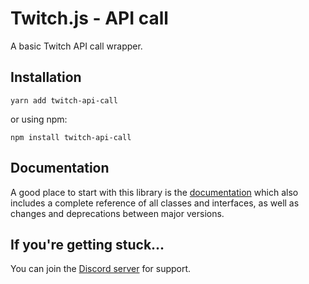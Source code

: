 # Twitch.js - API call

A basic Twitch API call wrapper.

## Installation

	yarn add twitch-api-call

or using npm:

	npm install twitch-api-call

## Documentation

A good place to start with this library is the [documentation](https://d-fischer.github.io/twitch-api-call)
which also includes a complete reference of all classes and interfaces, as well as changes and deprecations between major versions.

## If you're getting stuck...

You can join the [Discord server](https://discord.gg/b9ZqMfz) for support.
